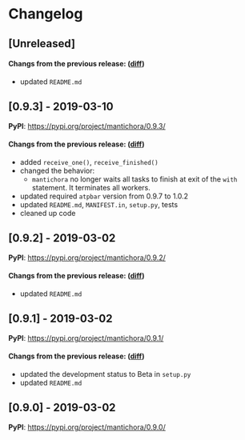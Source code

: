 # Changelog

## [Unreleased]

#### Changs from the previous release: ([diff](https://github.com/alphatwirl/mantichora/compare/v0.9.3...master))
- updated `README.md`

## [0.9.3] - 2019-03-10

**PyPI**: https://pypi.org/project/mantichora/0.9.3/

#### Changs from the previous release: ([diff](https://github.com/alphatwirl/mantichora/compare/v0.9.2...v0.9.3))
- added `receive_one()`, `receive_finished()`
- changed the behavior:
    - `mantichora` no longer waits all tasks to finish at exit of the
      `with` statement. It terminates all workers.
- updated required `atpbar` version from 0.9.7 to 1.0.2
- updated `README.md`, `MANIFEST.in`, `setup.py`, tests
- cleaned up code

## [0.9.2] - 2019-03-02

**PyPI**: https://pypi.org/project/mantichora/0.9.2/

#### Changs from the previous release: ([diff](https://github.com/alphatwirl/mantichora/compare/v0.9.1...v0.9.2))
- updated `README.md`

## [0.9.1] - 2019-03-02

**PyPI**: https://pypi.org/project/mantichora/0.9.1/

#### Changs from the previous release: ([diff](https://github.com/alphatwirl/mantichora/compare/v0.9.0...v0.9.1))
- updated the development status to Beta in `setup.py`
- updated `README.md`

## [0.9.0] - 2019-03-02

**PyPI**: https://pypi.org/project/mantichora/0.9.0/
